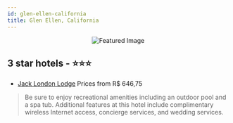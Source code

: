 ```yaml
---
id: glen-ellen-california
title: Glen Ellen, California
---
```


<center><img src="https://i.travelapi.com/hotels/8000000/7300000/7293200/7293148/2aba9580_z.jpg" alt="Featured Image" /></center>


##  3 star hotels - ⭐️⭐️⭐️

-    [Jack London Lodge](https://us.hurb.com/hotels/glen-ellen/jack-london-lodge-JNP-JP956886?cmp=18055) Prices from R$ 646,75
   > Be sure to enjoy recreational amenities including an outdoor pool and a spa tub. Additional features at this hotel include complimentary wireless Internet access, concierge services, and wedding services.
